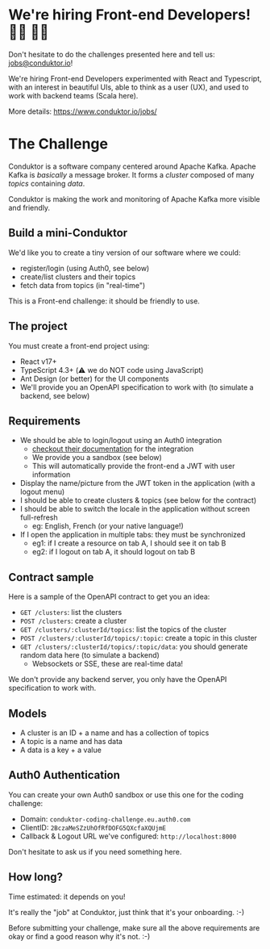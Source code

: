 # We're hiring Front-end Developers! 👨‍💻 👩‍💻

Don't hesitate to do the challenges presented here and tell us: jobs@conduktor.io!

We're hiring Front-end Developers experimented with React and Typescript, with an interest in beautiful UIs, able to think as a user (UX), and used to work with backend teams (Scala here).

More details: https://www.conduktor.io/jobs/

# The Challenge

Conduktor is a software company centered around Apache Kafka.
Apache Kafka is _basically_ a message broker. It forms a _cluster_ composed of many _topics_ containing _data_.

Conduktor is making the work and monitoring of Apache Kafka more visible and friendly.

## Build a mini-Conduktor

We'd like you to create a tiny version of our software where we could:
- register/login (using Auth0, see below)
- create/list clusters and their topics
- fetch data from topics (in "real-time")

This is a Front-end challenge: it should be friendly to use.

## The project

You must create a front-end project using:

- React v17+
- TypeScript 4.3+ (⚠️ we do NOT code using JavaScript)
- Ant Design (or better) for the UI components
- We'll provide you an OpenAPI specification to work with (to simulate a backend, see below)

## Requirements

- We should be able to login/logout using an Auth0 integration
  - [checkout their documentation](https://auth0.com/docs/quickstart/spa/react/01-login) for the integration
  - We provide you a sandbox (see below)
  - This will automatically provide the front-end a JWT with user information
- Display the name/picture from the JWT token in the application (with a logout menu)
- I should be able to create clusters & topics (see below for the contract)
- I should be able to switch the locale in the application without screen full-refresh
  - eg: English, French (or your native language!)
- If I open the application in multiple tabs: they must be synchronized
  - eg1: if I create a resource on tab A, I should see it on tab B
  - eg2: if I logout on tab A, it should logout on tab B

## Contract sample

Here is a sample of the OpenAPI contract to get you an idea:

- `GET /clusters`: list the clusters
- `POST /clusters`: create a cluster
- `GET /clusters/:clusterId/topics`: list the topics of the cluster
- `POST /clusters/:clusterId/topics/:topic`: create a topic in this cluster
- `GET /clusters/:clusterId/topics/:topic/data`: you should generate random data here (to simulate a backend)
  - Websockets or SSE, these are real-time data!

We don't provide any backend server, you only have the OpenAPI specification to work with.

## Models

- A cluster is an ID + a name and has a collection of topics
- A topic is a name and has data
- A data is a key + a value

## Auth0 Authentication

You can create your own Auth0 sandbox or use this one for the coding challenge:

- Domain: `conduktor-coding-challenge.eu.auth0.com`
- ClientID: `2BczaMeSZzUhOfRfDOFG5QXcfaXQUjmE`
- Callback & Logout URL we've configured: `http://localhost:8000`

Don't hesitate to ask us if you need something here.

## How long?

Time estimated: it depends on you!

It's really the "job" at Conduktor, just think that it's your onboarding. :-)

Before submitting your challenge, make sure all the above requirements are okay or find a good reason why it's not. :-)
